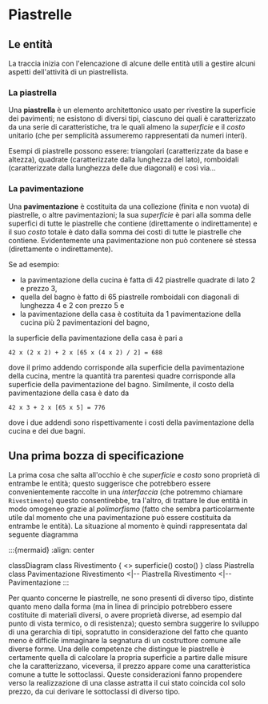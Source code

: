 # Piastrelle

## Le entità

La traccia inizia con l'elencazione di alcune delle entità utili a gestire
alcuni aspetti dell'attività di un piastrellista.
### La piastrella

Una **piastrella** è un elemento architettonico usato per rivestire la
superficie dei pavimenti; ne esistono di diversi tipi, ciascuno dei quali è
caratterizzato da una serie di caratteristiche, tra le quali almeno la
*superficie* e il *costo* unitario (che per semplicità assumeremo rappresentati
da numeri interi).

Esempi di piastrelle possono essere: triangolari (caratterizzate da base e
altezza), quadrate (caratterizzate dalla lunghezza del lato), romboidali
(caratterizzate dalla lunghezza delle due diagonali) e così via…

### La pavimentazione

Una **pavimentazione** è costituita da una collezione (finita e non vuota) di
piastrelle, o altre pavimentazioni; la sua *superficie* è pari alla somma delle
superfici di tutte le piastrelle che contiene (direttamente o indirettamente) e
il suo *costo* totale è dato dalla somma dei costi di tutte le piastrelle che
contiene. Evidentemente una pavimentazione non può contenere sé stessa
(direttamente o indirettamente).

Se ad esempio:

* la pavimentazione della cucina è fatta di 42 piastrelle quadrate di lato 2 e
  prezzo 3,
* quella del bagno è fatto di 65 piastrelle romboidali con diagonali di
  lunghezza 4 e 2 con prezzo 5 e
* la pavimentazione della casa è costituita da 1 pavimentazione della cucina più
  2 pavimentazioni del bagno,

la superficie della pavimentazione della casa è pari a

    42 x (2 x 2) + 2 x [65 x (4 x 2) / 2] = 688

dove il primo addendo corrisponde alla superficie della pavimentazione della
cucina, mentre la quantità tra parentesi quadre corrisponde alla superficie
della pavimentazione del bagno. Similmente, il costo della pavimentazione della
casa è dato da

    42 x 3 + 2 x [65 x 5] = 776

dove i due addendi sono rispettivamente i costi della pavimentazione della
cucina e dei due bagni.

## Una prima bozza di specificazione

La prima cosa che salta all'occhio è che *superficie* e *costo* sono proprietà
di entrambe le entità; questo suggerisce che potrebbero essere convenientemente
raccolte in una *interfaccia* (che potremmo chiamare `Rivestimento`) questo
consentirebbe, tra l'altro, di trattare le due entità in modo omogeneo grazie al
*polimorfismo* (fatto che sembra particolarmente utile dal momento che una
pavimentazione può essere costituita da entrambe le entità). La situazione al
momento è quindi rappresentata dal seguente diagramma

:::{mermaid}
:align: center

classDiagram
class Rivestimento {
    <<interface>>
    superficie()
    costo()
}
class Piastrella
class Pavimentazione
Rivestimento <|-- Piastrella
Rivestimento <|-- Pavimentazione
:::

Per quanto concerne le piastrelle, ne sono presenti di diverso tipo, distinte
quanto meno dalla forma (ma in linea di principio potrebbero essere costituite
di materiali diversi, o avere proprietà diverse, ad esempio dal punto di vista
termico, o di resistenza); questo sembra suggerire lo sviluppo di una gerarchia
di tipi, sopratutto in considerazione del fatto che quanto meno è difficile
immaginare la segnatura di un costruttore comune alle diverse forme. Una delle
competenze che distingue le piastrelle è certamente quella di calcolare la
propria superficie a partire dalle misure che la caratterizzano, viceversa, il
prezzo appare come una caratteristica comune a tutte le sottoclassi. Queste
considerazioni fanno propendere verso la realizzazione di una classe astratta il
cui stato coincida col solo prezzo, da cui derivare le sottoclassi di diverso
tipo.